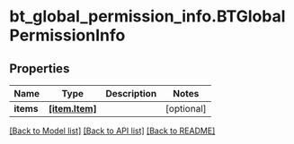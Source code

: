 # bt_global_permission_info.BTGlobalPermissionInfo

## Properties
Name | Type | Description | Notes
------------ | ------------- | ------------- | -------------
**items** | [**[item.Item]**](Item.md) |  | [optional] 

[[Back to Model list]](../README.md#documentation-for-models) [[Back to API list]](../README.md#documentation-for-api-endpoints) [[Back to README]](../README.md)


